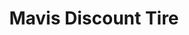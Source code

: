 ---
title: "Mavis Discount Tire"
url: /rochester/mavis-discount-tire-spencerport-road/
shop: Reifen
---